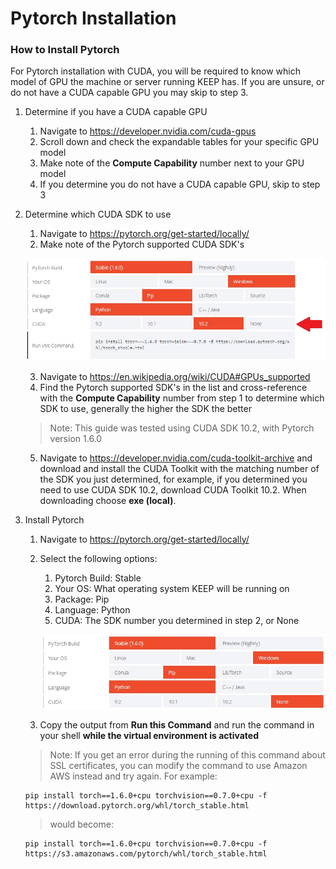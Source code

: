 # Pytorch Installation
### <a id="InstallPytorch">How to Install Pytorch</a>
For Pytorch installation with CUDA, you will be required to know which model of GPU the machine or server running KEEP has. If you are unsure, or do not have a CUDA capable GPU you may skip to step 3.
1. Determine if you have a CUDA capable GPU
	1. Navigate to https://developer.nvidia.com/cuda-gpus
	2. Scroll down and check the expandable tables for your specific GPU model
	3. Make note of the **Compute Capability** number next to your GPU model
	4. If you determine you do not have a CUDA capable GPU, skip to step 3
2. Determine which CUDA SDK to use
	1. Navigate to https://pytorch.org/get-started/locally/
	2. Make note of the Pytorch supported CUDA SDK's
	
	![Possible CUDA Versions](Images/PytorchInstallation/PossibleCUDAVersions.jpg)
	
	3. Navigate to https://en.wikipedia.org/wiki/CUDA#GPUs_supported
	4. Find the Pytorch supported SDK's in the list and cross-reference with the **Compute Capability** number from step 1 to determine which SDK to use, generally the higher the SDK the better
	> Note: This guide was tested using CUDA SDK 10.2, with Pytorch version 1.6.0
	5. Navigate to https://developer.nvidia.com/cuda-toolkit-archive and download and install the CUDA Toolkit with the matching number of the SDK you just determined, for example, if you determined you need to use CUDA SDK 10.2, download CUDA Toolkit 10.2. When downloading choose **exe (local)**.
3. Install Pytorch
	1. Navigate to https://pytorch.org/get-started/locally/
	2. Select the following options:
		1. Pytorch Build: Stable
		2. Your OS: What operating system KEEP will be running on
		3. Package: Pip
		4. Language: Python
		5. CUDA: The SDK number you determined in step 2, or None
		
		![Pytorch Options](Images/PytorchInstallation/PytorchOptions.jpg)
		
	3. Copy the output from **Run this Command** and run the command in your shell **while the virtual environment is activated**
	> Note: If you get an error during the running of this command about SSL certificates, you can modify the command to use Amazon AWS instead and try again. For example: 
	```
	pip install torch==1.6.0+cpu torchvision==0.7.0+cpu -f https://download.pytorch.org/whl/torch_stable.html
	```
	> would become: 
	```
	pip install torch==1.6.0+cpu torchvision==0.7.0+cpu -f https://s3.amazonaws.com/pytorch/whl/torch_stable.html
	```
